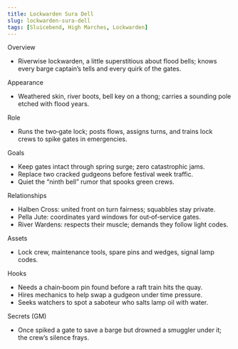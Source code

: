 ```yaml
---
title: Lockwarden Sura Dell
slug: lockwarden-sura-dell
tags: [Sluicebend, High Marches, Lockwarden]
---
```


Overview
- Riverwise lockwarden, a little superstitious about flood bells; knows every barge captain’s tells and every quirk of the gates.

Appearance
- Weathered skin, river boots, bell key on a thong; carries a sounding pole etched with flood years.

Role
- Runs the two‑gate lock; posts flows, assigns turns, and trains lock crews to spike gates in emergencies.

Goals
- Keep gates intact through spring surge; zero catastrophic jams.
- Replace two cracked gudgeons before festival week traffic.
- Quiet the “ninth bell” rumor that spooks green crews.

Relationships
- Halben Cross: united front on turn fairness; squabbles stay private.
- Pella Jute: coordinates yard windows for out‑of‑service gates.
- River Wardens: respects their muscle; demands they follow light codes.

Assets
- Lock crew, maintenance tools, spare pins and wedges, signal lamp codes.

Hooks
- Needs a chain‑boom pin found before a raft train hits the quay.
- Hires mechanics to help swap a gudgeon under time pressure.
- Seeks watchers to spot a saboteur who salts lamp oil with water.

Secrets (GM)
- Once spiked a gate to save a barge but drowned a smuggler under it; the crew’s silence frays.

